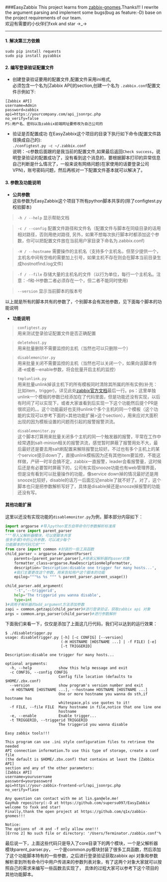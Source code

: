 ###EasyZabbix
This project learns from [zabbix-gnomes](https://github.com/q1x/zabbix-gnomes).Thanks!!!
I rewrite the argument parsing and implement some bugs(bug as feature:-D) base on the project requirements of our team.   
欢迎有需要的小伙伴们fxxk and star →_→

----------
#### 1. 解决第三方依赖
```
sudo pip install requests
sudo pip install pyzabbix
```
#### 2. 编写登录验证配置文件
- 创建登录验证要用的配置文件,配置文件采用ini格式,  
必须包含一个名为[Zabbix API]的section,创建一个名为
`.zabbix.conf`配置文件示例如下:  
```
[Zabbix API]
username=Admin  
password=zabbix  
api=https://yourcompany.com/api_jsonrpc.php
no_verify=false
PS:用户名、密码以及zabbix前端网址要修改为自己公司的
```

- 验证是否配置成功
在EasyZabbix这个项目的目录下执行如下命令(配置文件路径换成自己的):  
`./configtest.py -c ~/.zabbix.conf`  
说明：-c参数后面跟的是我当前的配置文件,如果最后返回`Check success`，说明登录验证的配置成功了，没有看到这个消息的，要根据脚本打印的异常信息自己判断是什么情况了，一般来说有网络问题(在家使用的话要登录公司VPN)，账号密码问题，然后再核对一下配置文件基本就可以解决了。
    
#### 3. 参数及功能说明
- **公共参数**  
这些参数为EasyZabbix这个项目下所有python脚本共享的(除了configtest.py校验脚本)

>`-h / --help`
显示帮助文档

>`-c / --config`
配置文件路径和文件名（配置文件与脚本在同级目录的话用相对路径，否则用绝对路径, 另外，如果不想每次执行脚本时都添加这个参数，你可以把配置文件放在当前用户家目录下命名为.zabbix.conf)  

>`-H / --hostname`
需要操作的主机名（支持多个主机名，但至少提供一个，主机名中间有空格的需要加上引号，如果主机不存在则会在脚本当前目录生成hostnotfind.log文件)  

>`-f / --file`
存储大量的主机名的文件（以行为单位，每行一个主机名。注意：-f和-H参数二者必须存在一个，但二者不能同时使用)

>`--version`
显示当前脚本的版本号

以上就是所有的脚本共有的参数了，个别脚本会有其他参数，见下面每个脚本的功能说明

- **功能说明**

>`configtest.py`  
用来测试登录验证配置文件是否正确配置

>`deletehost.py`  
用来批量删除不需要监控的主机（当然也可以只删除一个）

>`disablemonitor.py`  
用来批量关闭不需要监控的主机（当然也可以关闭一个，如果向该脚本传递-e或者--enable参数，将会批量开启主机的监控）

>`tmplunlink.py`  
用来批量unlink掉该主机下的所有模板同时清除其所属的所有实例(补充：比如item，trigger)，详见此处[zabbix官方文档](https://www.zabbix.com/documentation/2.2/manual/config/templates/linking)最后一行。ps：这里单独unlink一个模板的参数已经添加在了代码里面，但是功能还没有实现，以后有时间了可以实现下，或者大家谁看到后实现一下这个功能然后提个PR是很欢迎的。。这个功能最好也支持unlink个多个主机的同一个模板（这个功能的实现可以参考下面的<其他功能扩展>这个section），用来应对大面积出现的因为模板设置的问题而引起的报警报警洪流。

>`disablemonitor.py`  
这个脚本打算用来批量关闭多个主机的同一个触发器的报警，平常在工作中经常遇到salt-minion相关的报警洪流，感觉暂时屏蔽了报警用处不大，最后最好还是要去用salt刷配置来解除报警比较好。不过也有多个主机上的某个service提示down了，直接unlink模板因为还有其他item要监控，不能这样做，产研一时半会搞不定，zabbix一直报警，leader会看报警量，这时候后还是有必要暂时屏蔽下的，公司有实现snooze功能也有web管理界面，但是没有看到可以批量操作的功能，像service down掉的情况最好还是用snooze比较好，disable的话万一后面忘记enable了就不好了。对了，这个脚本也只是把参数解析写好了，具体是disable掉还是snooze掉报警的功能还没有写。

#### **其他功能扩展**
这里以还没有实现功能的`disablemonitor.py`为例，脚本部分内容如下：
```python
import argparse #导入python官方自带命令行参数解析标准库
from core import parent_parser 
"""导入父解析器模块，可以使脚本共享
很多步骤3中的公共参数，可以减少每个
功能脚本的代码冗余"""
from core import common #封装的一些工具函数
child_parser = argparse.ArgumentParser(
    parents=[parent_parser.parser],#继承父解析器的paser对象
    formatter_class=argparse.RawDescriptionHelpFormatter,
    description='Description:disable one trigger for many hosts...',
	#我们主要更改这个参数，用来告知用户这个脚本的功能 
    epilog="""%s %s """ % parent_parser.parent_usage())

child_parser.add_argument(
    '-t','--triggerid',
    help='The triggerid you wanna disable',
    type=int
)#调用子解析器的add_argument方法添加参数
zapi = common.getzapi(child_parser)#进行登录验证，获取zabbix api 对象
args = common.args_parser(child_parser)#进行参数解析
```

下面我们来看一下，仅仅是添加了上面这几行代码，我们可以达到的运行效果：
```
$ ./disabletrigger.py
usage: disabletrigger.py [-h] [-c CONFIG] [--version]
                         (-H HOSTNAME [HOSTNAME ...] | -f FILE) [-e]
                         [-t TRIGGERID]

Description:disable one trigger for many hosts...

optional arguments:
  -h, --help            show this help message and exit
  -c CONFIG, --config CONFIG
                        Config file location (defaults to $HOME/.zbx.conf)
  --version             show program's version number and exit
  -H HOSTNAME [HOSTNAME ...], --hostname HOSTNAME [HOSTNAME ...]
                        One or more hostname you wanna do sth,if hostname has
                        whitespace,pls use quotes to it!
  -f FILE, --file FILE  Many hostname in file,notice that one line one
                        hostname
  -e, --enable          Enable trigger...
  -t TRIGGERID, --triggerid TRIGGERID
                        The triggerid you wanna disable

Easy zabbix tools!!!

This program can use .ini style configuration files to retrieve the needed
API connection information.To use this type of storage, create a conf file
(the default is $HOME/.zbx.conf) that contains at least the [Zabbix API]
section and any of the other parameters:
[Zabbix API]
username=yourusername
password=yourpassword
api=https://your-zabbix-frontend-url/api_jsonrpc.php
no_verify=flase

Any question can contact with me at lin.gan@ele.me!
GayHub repository(:-D at https://github.com/supersu097/EasyZabbix
welcome to fxxk and star!
Finally,thank the open project at https://github.com/q1x/zabbix-gnomes!!!

Notice:
The options of -H and -f only allow one!!!
[Errno 2] No such file or directory: '/Users/Terminator./zabbix.conf'%
```

最后说一下，上面这些代码只是导入了core目录下的两个模块，一个是父解析器模块parent_parser.py，
一个是common.py模块封装了很多工具函数，然后添加了这个功能脚本特有的一些参数，之后进行登录验证获取zabbix api   对象和参数解析拿到所有命令行中用户传进来的参数列表对象，有了这两个对象大家就可以按照自己的需求来编写一些函数去实现了，
具体的过程大家可以参考下这个项目的其他功能脚本。

